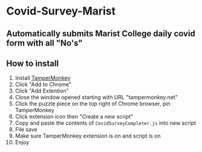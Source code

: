 # Covid-Survey-Marist

## Automatically submits Marist College daily covid form with all "No's"

## How to install

1. Install [TamperMonkey](https://chrome.google.com/webstore/detail/tampermonkey/dhdgffkkebhmkfjojejmpbldmpobfkfo?hl=en)
2. Click "Add to Chrome"
3. Click "Add Extention"
4. Close the window opened starting with URL "tampermonkey.net"
5. Click the puzzle piece on the top right of Chrome browser, pin TamperMonkey
6. Click extension icon then "Create a new script"
7. Copy and paste the contents of `CovidSurveyCompleter.js` into new script
8. File save
9. Make sure TamperMonkey extension is on and script is on
10. Enjoy
